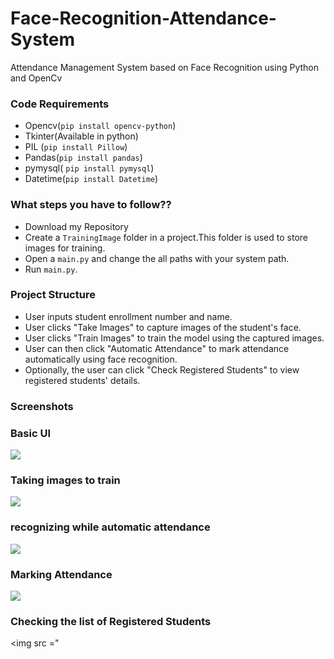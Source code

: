# Face-Recognition-Attendance-System
Attendance Management System based on Face Recognition using Python  and OpenCv 

### Code Requirements
- Opencv(`pip install opencv-python`)
- Tkinter(Available in python)
- PIL (`pip install Pillow`)
- Pandas(`pip install pandas`)
- pymysql( `pip install pymysql`)
- Datetime(`pip install Datetime`)

### What steps you have to follow??
- Download my Repository 
- Create a `TrainingImage` folder in a project.This folder is used to store images for training.
- Open a `main.py` and change the all paths with your system path.
- Run `main.py`.

### Project Structure
- User inputs student enrollment number and name.
- User clicks "Take Images" to capture images of the student's face.
- User clicks "Train Images" to train the model using the captured images.
- User can then click "Automatic Attendance" to mark attendance automatically using face       recognition.
- Optionally, the user can click "Check Registered Students" to view registered students' details.

### Screenshots
### Basic UI
<img src="https://github.com/mukeshmadipelly/Face-Recogniton-Attendance-System-Uising-Opencv-and-Python/blob/main/Screenshot_20240505_145710.png">

### Taking images to train
<img src="https://github.com/mukeshmadipelly/Face-Recogniton-Attendance-System-/blob/main/Screenshot_20240505_150132.png">

### recognizing while automatic attendance
<img src="https://github.com/mukeshmadipelly/Face-Recogniton-Attendance-System-/blob/main/Screenshot_20240505_150256.png">

### Marking Attendance
<img src="https://github.com/mukeshmadipelly/Face-Recogniton-Attendance-System-/blob/main/Screenshot_20240505_150306.png">

### Checking the list of Registered Students
<img src =" 
